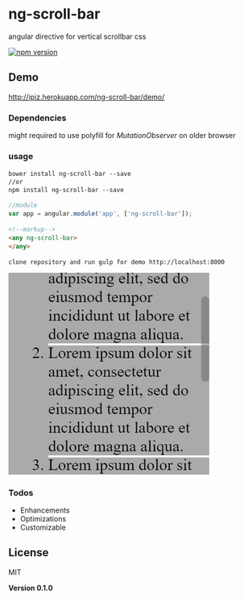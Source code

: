 # ng-scroll-bar
angular directive for vertical scrollbar css


[![npm version](https://badge.fury.io/js/ng-scroll-bar.svg)](http://badge.fury.io/js/ng-scroll-bar)

## Demo

http://ipiz.herokuapp.com/ng-scroll-bar/demo/

### Dependencies
might required to use polyfill for *MutationObserver* on older browser

### usage
```shell
bower install ng-scroll-bar --save
//or
npm install ng-scroll-bar --save
```
```javascript
//module
var app = angular.module('app', ['ng-scroll-bar']);
```
```html
<!--markup-->
<any ng-scroll-bar>
</any>
```

```
clone repository and run gulp for demo http://localhost:8000
```

![ng-scroll-bar Screenshot](https://raw.githubusercontent.com/appfoundations/ng-scroll-bar/master/preview.png "ng-scroll-bar Screenshot")

### Todos

 - Enhancements
 - Optimizations
 - Customizable

License
----

MIT


**Version 0.1.0**
